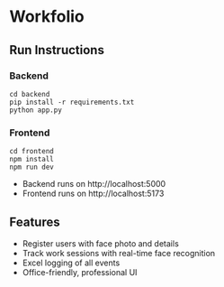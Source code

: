 # Workfolio

## Run Instructions

### Backend
```
cd backend
pip install -r requirements.txt
python app.py
```

### Frontend
```
cd frontend
npm install
npm run dev
```

- Backend runs on http://localhost:5000
- Frontend runs on http://localhost:5173

## Features
- Register users with face photo and details
- Track work sessions with real-time face recognition
- Excel logging of all events
- Office-friendly, professional UI
